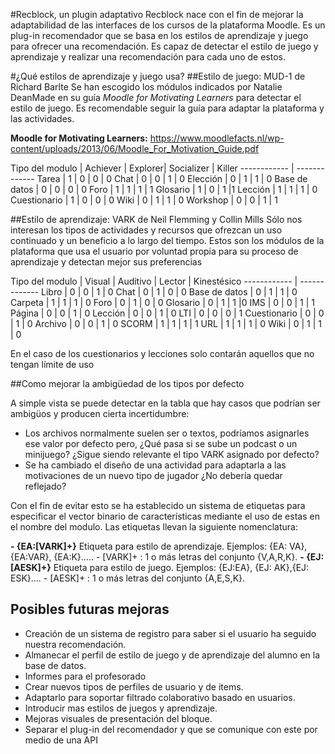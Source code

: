 #Recblock, un plugin adaptativo
Recblock nace con el fin de mejorar la adaptabilidad de las interfaces de los cursos de la plataforma Moodle. Es un plug-in recomendador que se basa en los estilos de aprendizaje y juego para ofrecer una recomendación. Es capaz de detectar el estilo de juego y aprendizaje y realizar una recomendación para cada uno de estos.

#¿Qué estilos de aprendizaje y juego usa?
##Estilo de juego: MUD-1 de Richard Barlte
Se han escogido los módulos indicados por Natalie DeanMade en su guía *Moodle for Motivating Learners* para detectar el estilo de juego.  Es recomendable seguir la guía para adaptar la plataforma y las actividades.

**Moodle for Motivating Learners:**
https://www.moodlefacts.nl/wp-content/uploads/2013/06/Moodle_For_Motivation_Guide.pdf

Tipo del modulo | Achiever | Explorer| Socializer | Killer
------------ | -------------
Tarea | 1 | 0 | 0 | 0
Chat | 0 | 0 | 1 | 0
Elección | 0 | 1 | 1 | 0
Base de datos | 0 | 0 | 0 | 0
Foro | 1 | 1 | 1 | 1
Glosario | 1 | 0 | 1 |1
Lección | 1 | 1 | 1 | 0
Cuestionario | 1 | 0 | 0 | 0
Wiki | 0 | 1 | 1 | 0
Workshop | 0 | 0 | 1 | 1

##Estilo de aprendizaje:  VARK de Neil Flemming y Collin Mills
Sólo nos interesan los tipos de actividades y recursos que ofrezcan un uso continuado y un beneficio a lo largo del tiempo. Estos son los módulos de la plataforma que usa el usuario por voluntad propia para su proceso de aprendizaje y detectan mejor sus preferencias

Tipo del modulo | Visual | Auditivo | Lector | Kinestésico
------------ | -------------
Libro | 0 | 0 | 1 | 0
Chat | 0 | 1 | 0 | 0
Base de datos | 0 | 1 | 1 | 0
Carpeta | 1 | 1 | 1 | 0
Foro | 0 | 1 | 0 | 0
Glosario | 0 | 1 | 1 |0
IMS | 0 | 0 | 1 | 1
Página | 0 | 0 | 1 | 0
Lección | 0 | 0 | 1 | 0
LTI | 0 | 0 | 0 | 1
Cuestionario | 0 | 0 | 1 | 0
Archivo | 0 | 0 | 1 | 0
SCORM | 1 | 1 | 1 | 1
URL | 1 | 1 | 1 | 0
Wiki | 0 | 1 | 1 | 0

En el caso de los cuestionarios y lecciones solo contarán aquellos que no tengan límite de uso

##Como mejorar la ambigüedad de los tipos por defecto

A simple vista se puede detectar en la tabla que hay casos que podrían ser ambigüos y producen cierta incertidumbre:

 - Los archivos normalmente suelen ser o textos, podríamos asignarles ese valor por defecto pero, ¿Qué pasa si se sube un podcast o un  minijuego? ¿Sigue siendo relevante el tipo VARK asignado por defecto?
 -  Se ha cambiado el diseño de una actividad para adaptarla a las motivaciones de un nuevo tipo de jugador ¿No debería quedar reflejado?

Con el fin de evitar esto se ha establecido un sistema de etiquetas para especificar el vector binario de características mediante el uso de estas en el nombre del modulo.  Las etiquetas llevan la siguiente nomenclatura:

 **- {EA:[VARK]+}** Etiqueta para estilo de aprendizaje. Ejemplos: {EA: VA}, {EA:VAR}, {EA:K}.....
	 - [VARK]+	: 1 o más letras del conjunto {V,A,R,K}.
 **- {EJ:[AESK]+}** Etiqueta para estilo de juego. Ejemplos: {EJ:EA}, {EJ: AK},{EJ: ESK}....
	 - [AESK]+	: 1 o más letras del conjunto  {A,E,S,K}.

## Posibles futuras mejoras

 - Creación de un sistema de registro para saber si el usuario ha seguido nuestra recomendación.
 - Almanecar el perfil de estilo de juego y de aprendizaje del alumno en la base de datos.
 - Informes para el profesorado
 - Crear nuevos tipos de perfiles de usuario y de items.
 - Adaptarlo para soportar filtrado colaborativo basado en usuarios.
 - Introducir mas estilos de juegos y aprendizaje.
 - Mejoras visuales de presentación del bloque.
 - Separar el plug-in del recomendador y que se comunique con este por medio de una API
